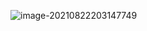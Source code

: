 

![image-20210822203147749](../../../../AppData/Roaming/Typora/typora-user-images/image-20210822203147749.png)

